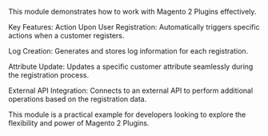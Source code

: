 This module demonstrates how to work with Magento 2 Plugins effectively.

Key Features:
Action Upon User Registration:
Automatically triggers specific actions when a customer registers.

Log Creation:
Generates and stores log information for each registration.

Attribute Update:
Updates a specific customer attribute seamlessly during the registration process.

External API Integration:
Connects to an external API to perform additional operations based on the registration data.

This module is a practical example for developers looking to explore the flexibility and power of Magento 2 Plugins.
